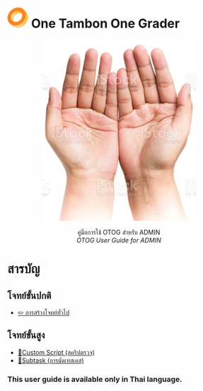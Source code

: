 <h1><img src="res/miniDonut.png" /> One Tambon One Grader</h1>
<p align="center">
  <img src="res/Hands.png" />
</p>
<p align="center">
  คู่มือการใช้ OTOG สำหรับ ADMIN<br><i>OTOG User Guide for ADMIN</i>
</p>

# สารบัญ

## โจทย์ขั้นปกติ

- [✏ การสร้างโจทย์ทั่วไป](/Problem/BasicProblem.md)

## โจทย์ขั้นสูง

- [💯Custom Script (สคริปตรวจ)](/Problem/CustomScript.md)
- [🔗Subtask (การมัดเทสเคส)](/Problem/Subtask.md)

### This user guide is available only in Thai language.
